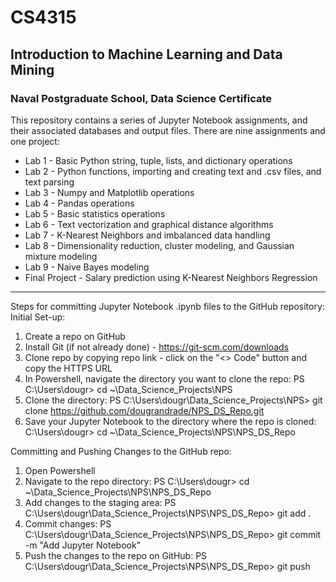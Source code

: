 # CS4315
## Introduction to Machine Learning and Data Mining
### Naval Postgraduate School, Data Science Certificate

This repository contains a series of Jupyter Notebook assignments, and their associated databases and output files.
There are nine assignments and one project:
- Lab 1 - Basic Python string, tuple, lists, and dictionary operations
- Lab 2 - Python functions, importing and creating text and .csv files, and text parsing
- Lab 3 - Numpy and Matplotlib operations
- Lab 4 - Pandas operations
- Lab 5 - Basic statistics operations
- Lab 6 - Text vectorization and graphical distance algorithms
- Lab 7 - K-Nearest Neighbors and imbalanced data handling
- Lab 8 - Dimensionality reduction, cluster modeling, and Gaussian mixture modeling
- Lab 9 - Naive Bayes modeling
- Final Project - Salary prediction using K-Nearest Neighbors Regression 

-------------------------------------------------------------------------------
  
Steps for committing Jupyter Notebook .ipynb files to the GitHub repository:
Initial Set-up:
1. Create a repo on GitHub
2. Install Git (if not already done) - https://git-scm.com/downloads
3. Clone repo by copying repo link - click on the "<> Code" button and copy the HTTPS URL
4. In Powershell, navigate the directory you want to clone the repo:
	  PS C:\Users\dougr> cd ~\Data_Science_Projects\NPS
5. Clone the directory:
	  PS C:\Users\dougr\Data_Science_Projects\NPS> git clone https://github.com/dougrandrade/NPS_DS_Repo.git
6. Save your Jupyter Notebook to the directory where the repo is cloned:
	  C:\Users\dougr> cd ~\Data_Science_Projects\NPS\NPS_DS_Repo

Committing and Pushing Changes to the GitHub repo:
1. Open Powershell
2. Navigate to the repo directory: 
	  PS C:\Users\dougr> cd ~\Data_Science_Projects\NPS\NPS_DS_Repo
3. Add changes to the staging area:
	  PS C:\Users\dougr\Data_Science_Projects\NPS\NPS_DS_Repo> git add .
4. Commit changes:
	  PS C:\Users\dougr\Data_Science_Projects\NPS\NPS_DS_Repo> git commit -m "Add Jupyter Notebook"
5. Push the changes to the repo on GitHub:
	  PS C:\Users\dougr\Data_Science_Projects\NPS\NPS_DS_Repo> git push

